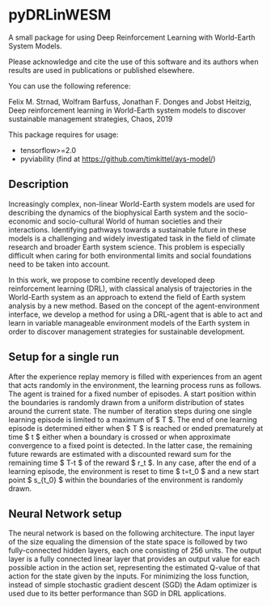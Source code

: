 # pyDRLinWESM
A small package for using Deep Reinforcement Learning with World-Earth System Models.

Please acknowledge and cite the use of this software and its authors when results are used in publications or published elsewhere.

You can use the following reference:


Felix M. Strnad, Wolfram Barfuss, Jonathan F. Donges and Jobst Heitzig,
Deep reinforcement learning in World-Earth system models to discover sustainable management strategies,
Chaos, 2019

This package requires for usage:
 - tensorflow>=2.0
 - pyviability (find at https://github.com/timkittel/ays-model/)

## Description
Increasingly complex, non-linear World-Earth system models are used for describing the dynamics of the biophysical Earth system and the socio-economic and socio-cultural World of human societies and their interactions. Identifying pathways towards a sustainable future in these models is a challenging and widely investigated task in the field of climate research and broader Earth system science.  This problem is especially difficult when caring for both environmental limits and social foundations need to be taken into account.

In this work, we propose to combine recently developed deep reinforcement learning (DRL), with classical analysis of trajectories in the World-Earth system as an approach to extend the field of Earth system analysis by a new method.
Based on the concept of the agent-environment interface, we develop a method for using a DRL-agent that is able to act and learn in variable manageable environment models of the Earth system in order to discover management strategies for sustainable development.

## Setup for a single run
After the experience replay memory is filled with experiences from an agent that acts randomly in the environment, the learning process runs as follows.
The agent is trained for a fixed number of episodes. A start position within the boundaries is randomly drawn from a uniform distribution of states around the current state. The number of iteration steps during one single learning episode is limited to a maximum of $ T $. The end of one learning episode is determined either when $ T $ is reached or ended prematurely at time $ t $ either when a boundary is crossed or when approximate convergence to a fixed point is detected. In the latter case, the remaining future rewards are estimated with a discounted reward sum for the remaining time $ T-t $ of the reward $ r_t $. In any case, after the end of a learning episode, the environment is reset to time $ t=t_0 $ and a new start point $ s_{t_0} $ within the boundaries of the environment is randomly drawn. 

## Neural Network setup
The neural network is based on the following architecture. The input layer of the size equaling the dimension of the state space is followed by two fully-connected hidden layers, each one consisting of 256 units. The output layer is a fully connected linear layer that provides an output value for each possible action in the action set, representing the estimated Q-value of that action for the state given by the inputs. For minimizing the loss function, instead of simple stochastic gradient descent (SGD) the Adam optimizer is used due to its better performance than SGD in DRL applications.
